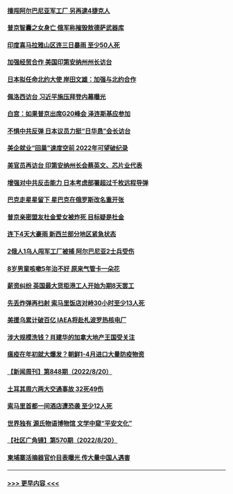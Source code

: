 #### [擅闯阿尔巴尼亚军工厂 另再逮4捷克人](../pages/prog202/a103508063.md?t=08221251) 
#### [普京智囊之女身亡 俄军称摧毁敖德萨武器库](../pages/prog202/a103507904.md?t=08221251) 
#### [印度喜马拉雅山区连三日暴雨 至少50人死](../pages/prog202/a103507902.md?t=08221251) 
#### [加强经贸合作 美国印第安纳州州长访台](../pages/prog202/a103507896.md?t=08221251) 
#### [日本拟任命北约大使 岸田文雄：加强与北约合作](../pages/prog202/a103507894.md?t=08221251) 
#### [佩洛西访台 习近平施压拜登内幕曝光](../pages/prog202/a103507875.md?t=08221251) 
#### [白宫：如果普京出席G20峰会 泽连斯基应参加](../pages/prog202/a103507809.md?t=08221251) 
#### [不惧中共反弹 日本议员力挺“日华恳”会长访台](../pages/prog202/a103507819.md?t=08221251) 
#### [美企就业“回巢”速度空前 2022年可望破纪录](../pages/prog202/a103507765.md?t=08221251) 
#### [美官员再访台 印第安纳州长会蔡英文、芯片业代表](../pages/prog202/a103507747.md?t=08221251) 
#### [增强对中共反击能力 日本考虑部署超过千枚远程导弹](../pages/prog202/a103507709.md?t=08221251) 
#### [巴克走星星留下 星巴克在俄罗斯改名重开张](../pages/prog202/a103507664.md?t=08221251) 
#### [普京亲密盟友杜金爱女被炸死 目标疑是杜金](../pages/prog202/a103507655.md?t=08221251) 
#### [连下4天大豪雨 新西兰部分地区紧急状态](../pages/prog202/a103507646.md?t=08221251) 
#### [2俄人1乌人闯军工厂被捕 阿尔巴尼亚2士兵受伤](../pages/prog202/a103507640.md?t=08221251) 
#### [8岁男童咳嗽5年治不好 原来气管卡一朵花](../pages/prog202/a103507621.md?t=08221251) 
#### [薪资纠纷 英国最大货柜港工人开始为期8天罢工](../pages/prog202/a103507620.md?t=08221251) 
#### [先丢炸弹再扫射 索马里饭店对峙30小时至少13人死](../pages/prog202/a103507570.md?t=08221251) 
#### [美援乌累计破百亿 IAEA将赴札波罗热核电厂](../pages/prog202/a103507560.md?t=08221251) 
#### [涉大规模洗钱？肖建华的加拿大地产王国受关注](../pages/prog202/a103507375.md?t=08221251) 
#### [瘟疫在年初就大爆发？朝鲜1-4月进口大量防疫物资](../pages/prog202/a103507500.md?t=08221251) 
#### [【新闻周刊】第848期（2022/8/20）](../pages/prog202/a103507462.md?t=08221251) 
#### [土耳其周六两大交通事故 32死49伤](../pages/prog202/a103507396.md?t=08221251) 
#### [索马里首都一间酒店遭恐袭 至少12人死](../pages/prog202/a103507398.md?t=08221251) 
#### [世界独有 源氏物语博物馆 文学中窥“平安文化”](../pages/prog202/a103507400.md?t=08221251) 
#### [【社区广角镜】第570期（2022/8/20）](../pages/prog202/a103507335.md?t=08221251) 
#### [柬埔寨活摘器官价目表曝光 传大量中国人遇害](../pages/prog202/a103507324.md?t=08221251) 

----
#### [ >>> 更早内容 <<< ](../indexes/prog202-earlier.md)
